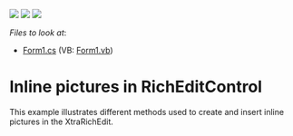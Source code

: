 <!-- default badges list -->
![](https://img.shields.io/endpoint?url=https://codecentral.devexpress.com/api/v1/VersionRange/128611593/12.1.4%2B)
[![](https://img.shields.io/badge/Open_in_DevExpress_Support_Center-FF7200?style=flat-square&logo=DevExpress&logoColor=white)](https://supportcenter.devexpress.com/ticket/details/E1525)
[![](https://img.shields.io/badge/📖_How_to_use_DevExpress_Examples-e9f6fc?style=flat-square)](https://docs.devexpress.com/GeneralInformation/403183)
<!-- default badges end -->
<!-- default file list -->
*Files to look at*:

* [Form1.cs](./CS/InlinePictures/Form1.cs) (VB: [Form1.vb](./VB/InlinePictures/Form1.vb))
<!-- default file list end -->
# Inline pictures in RichEditControl


<p>This example illustrates different methods used to create and insert inline pictures in the XtraRichEdit.</p>

<br/>



